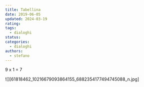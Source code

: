 ```yaml
---
title: Tabellina
date: 2019-06-05
updated: 2024-03-19
rating: 
tags:
  - dialoghi
status: 
categories:
  - dialoghi
authors:
  - stefano
---
```


9 x 1 = 7

![][61818462_10216679093864155_6882354177494745088_n.jpg]
